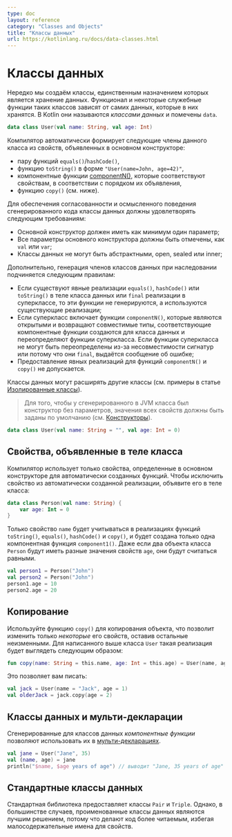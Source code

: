 ```yaml
---
type: doc
layout: reference
category: "Classes and Objects"
title: "Классы данных"
url: https://kotlinlang.ru/docs/data-classes.html
---
```


<!-- При переводе статьи оригинальная версия была от 12 July 2021 -->

<!-- # Data classes -->
# Классы данных

<!-- It is not unusual to create classes whose main purpose is to hold data.
In such classes, some standard functionality and some utility functions are often mechanically
derivable from the data. In Kotlin, these are called _data classes_ and are marked with `data`: -->
Нередко мы создаём классы, единственным назначением которых является хранение данных.
Функционал и некоторые служебные функции таких классов зависят от самих данных, которые в них хранятся.
В Kotlin они называются *классами данных* и помечены `data`.

```kotlin
data class User(val name: String, val age: Int)
```

<!-- The compiler automatically derives the following members from all properties declared in the primary constructor: -->
Компилятор автоматически формирует следующие члены данного класса из свойств, объявленных в основном конструкторе:

<!-- * `equals()`/`hashCode()` pair
* `toString()` of the form `"User(name=John, age=42)"`
* [`componentN()` functions](destructuring-declarations.md) corresponding to the properties in their order of declaration.
* `copy()` function (see below). -->
* пару функций `equals()`/`hashCode()`,
* функцию `toString()` в форме `"User(name=John, age=42)"`,
* компонентные функции [componentN()](destructuring-declarations.html), которые соответствуют свойствам, в соответствии с порядком их объявления,
* функцию `copy()` (см. ниже).

<!-- To ensure consistency and meaningful behavior of the generated code, data classes have to fulfill the following requirements: -->
Для обеспечения согласованности и осмысленного поведения сгенерированного кода классы данных должны удовлетворять следующим требованиям:

<!-- * The primary constructor needs to have at least one parameter.
* All primary constructor parameters need to be marked as `val` or `var`.
* Data classes cannot be abstract, open, sealed, or inner. -->
* Основной конструктор должен иметь как минимум один параметр;
* Все параметры основного конструктора должны быть отмечены, как `val` или `var`;
* Классы данных не могут быть абстрактными, open, sealed или inner;

<!-- Additionally, the generation of data class members follows these rules with regard to the members’ inheritance: -->
Дополнительно, генерация членов классов данных при наследовании подчиняется следующим правилам:

<!-- * If there are explicit implementations of `equals()`, `hashCode()`, or `toString()` in the data class body or
  `final` implementations in a superclass, then these functions are not generated, and the existing
  implementations are used.
* If a supertype has `componentN()` functions that are `open` and return compatible types, the
  corresponding functions are generated for the data class and override those of the supertype. If the functions of the
  supertype cannot be overridden due to incompatible signatures or due to their being final, an error is reported.
* Providing explicit implementations for the `componentN()` and `copy()` functions is not allowed. -->
* Если существуют явные реализации `equals()`, `hashCode()` или `toString()` в теле класса данных или `final` реализации в суперклассе,
то эти функции не генерируются, а используются существующие реализации;
* Если суперкласс включает функции `componentN()`, которые являются открытыми и возвращают совместимые типы,
соответствующие компонентные функции создаются для класса данных и переопределяют функции суперкласса.
Если функции суперкласса не могут быть переопределены из-за несовместимости сигнатур или потому что они `final`, выдаётся сообщение об ошибке;
* Предоставление явных реализаций для функций `componentN()` и `copy()` не допускается.

<!-- Data classes may extend other classes (see [Sealed classes](sealed-classes.md) for examples). -->
Классы данных могут расширять другие классы (см. примеры в статье [Изолированные классы](sealed-classes.html)).

<!-- > On the JVM, if the generated class needs to have a parameterless constructor, default values for the properties have
> to be specified (see [Constructors](classes.md#constructors)). -->
> Для того, чтобы у сгенерированного в JVM класса был конструктор без параметров, значения всех свойств должны быть заданы по умолчанию
> (см. [Конструкторы](classes.html#constructors)).

```kotlin
data class User(val name: String = "", val age: Int = 0)
```

<a name="properties-declared-in-the-class-body"></a>
<!-- ## Properties declared in the class body -->
## Свойства, объявленные в теле класса

<!-- The compiler only uses the properties defined inside the primary constructor for the automatically generated
functions. To exclude a property from the generated implementations, declare it inside the class body: -->
Компилятор использует только свойства, определенные в основном конструкторе для автоматически созданных функций.
Чтобы исключить свойство из автоматически созданной реализации, объявите его в теле класса:

```kotlin
data class Person(val name: String) {
    var age: Int = 0
}
```

<!-- Only the property `name` will be used inside the `toString()`, `equals()`, `hashCode()`, and `copy()` implementations,
and there will only be one component function `component1()`. While two `Person` objects can have different ages,
they will be treated as equal. --> 
Только свойство `name` будет учитываться в реализациях функций `toString()`, `equals()`, `hashCode()` и `copy()`,
и будет создана только одна компонентная функция `component1()`. Даже если два объекта класса `Person` будут иметь разные значения свойств `age`,
они будут считаться равными.

```kotlin
val person1 = Person("John")
val person2 = Person("John")
person1.age = 10
person2.age = 20
```

<a name="copying"></a>
<!-- ## Copying -->
## Копирование

<!-- Use the `copy()` function to copy an object, allowing you to alter _some_ of its properties while keeping the rest unchanged. The implementation of this function for the `User` class above would be as follows: -->
Используйте функцию `copy()` для копирования объекта, что позволит изменить только *некоторые* его свойств, оставив остальные неизменными.
Для написанного выше класса `User` такая реализация будет выглядеть следующим образом:

```kotlin
fun copy(name: String = this.name, age: Int = this.age) = User(name, age)
```

<!-- You can then write the following: -->
Это позволяет вам писать:

```kotlin
val jack = User(name = "Jack", age = 1)
val olderJack = jack.copy(age = 2)
```

<a name="data-classes-and-destructuring-declarations"></a>
<!-- ## Data classes and destructuring declarations -->
## Классы данных и мульти-декларации

<!-- _Component functions_ generated for data classes make it possible to use them in [destructuring declarations](destructuring-declarations.md): -->
Сгенерированные для классов данных *компонентные функции* позволяют использовать их в [мульти-декларациях](destructuring-declarations.html).

```kotlin
val jane = User("Jane", 35)
val (name, age) = jane
println("$name, $age years of age") // выводит "Jane, 35 years of age"
```

<a name="standard-data-classes"></a>
<!-- ## Standard data classes -->
## Стандартные классы данных

<!-- The standard library provides the `Pair` and `Triple` classes. In most cases, though, named data classes are a better design choice
because they make the code more readable by providing meaningful names for the properties. -->
Стандартная библиотека предоставляет классы `Pair` и `Triple`. Однако, в большинстве случаев, проименованные классы данных являются лучшим решением,
потому что делают код более читаемым, избегая малосодержательные имена для свойств.
